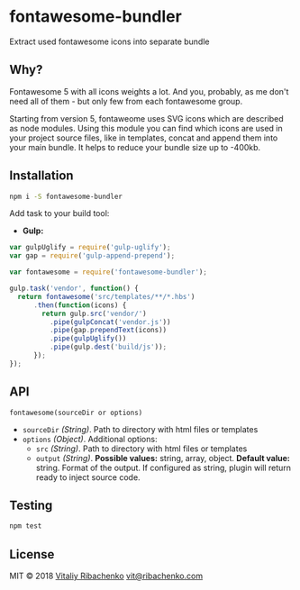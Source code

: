 # fontawesome-bundler

Extract used fontawesome icons into separate bundle

## Why?

Fontawesome 5 with all icons weights a lot. And you, probably, as me
don't need all of them - but only few from each fontawesome group.

Starting from version 5, fontaweome uses SVG icons which are described 
as node modules. Using this module you can find which icons are used 
in your project source files, like in templates, concat and append 
them  into your main bundle. It helps to reduce your bundle size up 
to -400kb.

## Installation

```bash
npm i -S fontawesome-bundler
``` 

Add task to your build tool:

* **Gulp:**

```js
var gulpUglify = require('gulp-uglify');
var gap = require('gulp-append-prepend');

var fontawesome = require('fontawesome-bundler');

gulp.task('vendor', function() {
  return fontawesome('src/templates/**/*.hbs')
      .then(function(icons) {
        return gulp.src('vendor/')
          .pipe(gulpConcat('vendor.js'))
          .pipe(gap.prependText(icons))
          .pipe(gulpUglify())
          .pipe(gulp.dest('build/js'));
      });
});
```

## API

`fontawesome(sourceDir or options)`

* `sourceDir` *(String)*. Path to directory with html files or templates
* `options` *(Object)*. Additional options:
  * `src` *(String)*. Path to directory with html files or templates
  * `output` *(String)*. **Possible values:** string, array, object.
  **Default value:** string. Format of the output. If configured as
  string, plugin will return ready to inject source code.

## Testing

```bash
npm test
```

## License

MIT © 2018 [Vitaliy Ribachenko](https://ribachenko.com) <vit@ribachenko.com>
